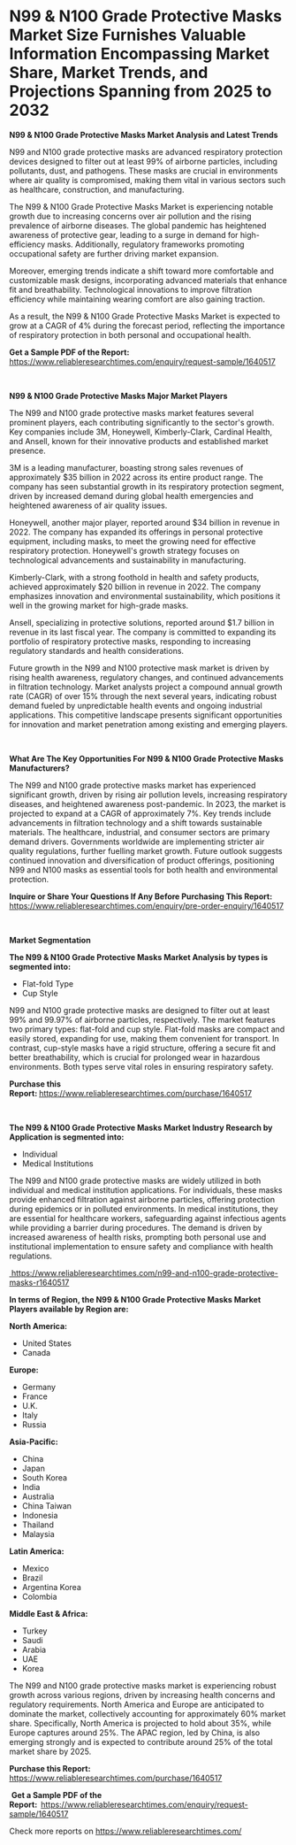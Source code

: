 <p><h1>N99 & N100 Grade Protective Masks Market Size Furnishes Valuable Information Encompassing Market Share, Market Trends, and Projections Spanning from 2025 to 2032</h1></p><p><strong>N99 & N100 Grade Protective Masks Market Analysis and Latest Trends</strong></p>
<p><p>N99 and N100 grade protective masks are advanced respiratory protection devices designed to filter out at least 99% of airborne particles, including pollutants, dust, and pathogens. These masks are crucial in environments where air quality is compromised, making them vital in various sectors such as healthcare, construction, and manufacturing. </p><p>The N99 & N100 Grade Protective Masks Market is experiencing notable growth due to increasing concerns over air pollution and the rising prevalence of airborne diseases. The global pandemic has heightened awareness of protective gear, leading to a surge in demand for high-efficiency masks. Additionally, regulatory frameworks promoting occupational safety are further driving market expansion.</p><p>Moreover, emerging trends indicate a shift toward more comfortable and customizable mask designs, incorporating advanced materials that enhance fit and breathability. Technological innovations to improve filtration efficiency while maintaining wearing comfort are also gaining traction. </p><p>As a result, the N99 & N100 Grade Protective Masks Market is expected to grow at a CAGR of 4% during the forecast period, reflecting the importance of respiratory protection in both personal and occupational health.</p></p>
<p><strong>Get a Sample PDF of the Report:&nbsp;</strong> <a href="https://www.reliableresearchtimes.com/enquiry/request-sample/1640517?utm_campaign=2383&utm_medium=2&utm_source=Github&utm_content=ia&utm_term=09022025&utm_id=n99-n100-grade-protective-masks">https://www.reliableresearchtimes.com/enquiry/request-sample/1640517</a></p>
<p>&nbsp;</p>
<p><strong>N99 & N100 Grade Protective Masks Major Market Players</strong></p>
<p><p>The N99 and N100 grade protective masks market features several prominent players, each contributing significantly to the sector's growth. Key companies include 3M, Honeywell, Kimberly-Clark, Cardinal Health, and Ansell, known for their innovative products and established market presence.</p><p>3M is a leading manufacturer, boasting strong sales revenues of approximately $35 billion in 2022 across its entire product range. The company has seen substantial growth in its respiratory protection segment, driven by increased demand during global health emergencies and heightened awareness of air quality issues.</p><p>Honeywell, another major player, reported around $34 billion in revenue in 2022. The company has expanded its offerings in personal protective equipment, including masks, to meet the growing need for effective respiratory protection. Honeywell's growth strategy focuses on technological advancements and sustainability in manufacturing.</p><p>Kimberly-Clark, with a strong foothold in health and safety products, achieved approximately $20 billion in revenue in 2022. The company emphasizes innovation and environmental sustainability, which positions it well in the growing market for high-grade masks.</p><p>Ansell, specializing in protective solutions, reported around $1.7 billion in revenue in its last fiscal year. The company is committed to expanding its portfolio of respiratory protective masks, responding to increasing regulatory standards and health considerations.</p><p>Future growth in the N99 and N100 protective mask market is driven by rising health awareness, regulatory changes, and continued advancements in filtration technology. Market analysts project a compound annual growth rate (CAGR) of over 15% through the next several years, indicating robust demand fueled by unpredictable health events and ongoing industrial applications. This competitive landscape presents significant opportunities for innovation and market penetration among existing and emerging players.</p></p>
<p>&nbsp;</p>
<p><strong>What Are The Key Opportunities For N99 & N100 Grade Protective Masks Manufacturers?</strong></p>
<p><p>The N99 and N100 grade protective masks market has experienced significant growth, driven by rising air pollution levels, increasing respiratory diseases, and heightened awareness post-pandemic. In 2023, the market is projected to expand at a CAGR of approximately 7%. Key trends include advancements in filtration technology and a shift towards sustainable materials. The healthcare, industrial, and consumer sectors are primary demand drivers. Governments worldwide are implementing stricter air quality regulations, further fuelling market growth. Future outlook suggests continued innovation and diversification of product offerings, positioning N99 and N100 masks as essential tools for both health and environmental protection.</p></p>
<p><strong>Inquire or Share Your Questions If Any Before Purchasing This Report:</strong> <a href="https://www.reliableresearchtimes.com/enquiry/pre-order-enquiry/1640517?utm_campaign=2383&utm_medium=2&utm_source=Github&utm_content=ia&utm_term=09022025&utm_id=n99-n100-grade-protective-masks">https://www.reliableresearchtimes.com/enquiry/pre-order-enquiry/1640517</a></p>
<p>&nbsp;</p>
<p><strong>Market Segmentation</strong></p>
<p><strong>The N99 & N100 Grade Protective Masks Market Analysis by types is segmented into:</strong></p>
<p><ul><li>Flat-fold Type</li><li>Cup Style</li></ul></p>
<p><p>N99 and N100 grade protective masks are designed to filter out at least 99% and 99.97% of airborne particles, respectively. The market features two primary types: flat-fold and cup style. Flat-fold masks are compact and easily stored, expanding for use, making them convenient for transport. In contrast, cup-style masks have a rigid structure, offering a secure fit and better breathability, which is crucial for prolonged wear in hazardous environments. Both types serve vital roles in ensuring respiratory safety.</p></p>
<p><strong>Purchase this Report:&nbsp;</strong><a href="https://www.reliableresearchtimes.com/purchase/1640517?utm_campaign=2383&utm_medium=2&utm_source=Github&utm_content=ia&utm_term=09022025&utm_id=n99-n100-grade-protective-masks">https://www.reliableresearchtimes.com/purchase/1640517</a></p>
<p>&nbsp;</p>
<p><strong>The N99 & N100 Grade Protective Masks Market Industry Research by Application is segmented into:</strong></p>
<p><ul><li>Individual</li><li>Medical Institutions</li></ul></p>
<p><p>The N99 and N100 grade protective masks are widely utilized in both individual and medical institution applications. For individuals, these masks provide enhanced filtration against airborne particles, offering protection during epidemics or in polluted environments. In medical institutions, they are essential for healthcare workers, safeguarding against infectious agents while providing a barrier during procedures. The demand is driven by increased awareness of health risks, prompting both personal use and institutional implementation to ensure safety and compliance with health regulations.</p></p>
<p><a href="https://www.reliableresearchtimes.com/n99-and-n100-grade-protective-masks-r1640517?utm_campaign=2383&utm_medium=2&utm_source=Github&utm_content=ia&utm_term=09022025&utm_id=n99-n100-grade-protective-masks">&nbsp;https://www.reliableresearchtimes.com/n99-and-n100-grade-protective-masks-r1640517</a></p>
<p><strong>In terms of Region, the N99 & N100 Grade Protective Masks Market Players available by Region are:</strong></p>
<p>
    <p> <strong> North America: </strong>
        <ul>
            <li>United States</li>
            <li>Canada</li>
        </ul>
        </p> 
    <p> <strong> Europe: </strong>
        <ul>
            <li>Germany</li>
            <li>France</li>
            <li>U.K.</li>
            <li>Italy</li>
            <li>Russia</li>
        </ul>
        </p> 
    <p> <strong> Asia-Pacific: </strong>
        <ul>
            <li>China</li>
            <li>Japan</li>
            <li>South Korea</li>
            <li>India</li>
            <li>Australia</li>
            <li>China Taiwan</li>
            <li>Indonesia</li>
            <li>Thailand</li>
            <li>Malaysia</li>
        </ul>
        </p> 
    <p> <strong> Latin America: </strong>
        <ul>
            <li>Mexico</li>
            <li>Brazil</li>
            <li>Argentina Korea</li>
            <li>Colombia</li>
        </ul>
        </p> 
    <p> <strong> Middle East & Africa: </strong>
        <ul>
            <li>Turkey</li>
            <li>Saudi</li>
            <li>Arabia</li>
            <li>UAE</li>
            <li>Korea</li>
        </ul>
    </p>
    </p>
<p><p>The N99 and N100 grade protective masks market is experiencing robust growth across various regions, driven by increasing health concerns and regulatory requirements. North America and Europe are anticipated to dominate the market, collectively accounting for approximately 60% market share. Specifically, North America is projected to hold about 35%, while Europe captures around 25%. The APAC region, led by China, is also emerging strongly and is expected to contribute around 25% of the total market share by 2025.</p></p>
<p><strong>Purchase this Report: </strong><a href="https://www.reliableresearchtimes.com/purchase/1640517?utm_campaign=2383&utm_medium=2&utm_source=Github&utm_content=ia&utm_term=09022025&utm_id=n99-n100-grade-protective-masks">https://www.reliableresearchtimes.com/purchase/1640517</a></p>
<p>&nbsp;<strong>Get a Sample PDF of the Report:&nbsp;&nbsp;</strong><a href="https://www.reliableresearchtimes.com/enquiry/request-sample/1640517?utm_campaign=2383&utm_medium=2&utm_source=Github&utm_content=ia&utm_term=09022025&utm_id=n99-n100-grade-protective-masks">https://www.reliableresearchtimes.com/enquiry/request-sample/1640517</a></p>
<p><strong></strong></p>
<p>Check more reports on <a href="https://www.reliableresearchtimes.com/?utm_campaign=2383&utm_medium=2&utm_source=Github&utm_content=ia&utm_term=09022025&utm_id=n99-n100-grade-protective-masks">https://www.reliableresearchtimes.com/</a></p>